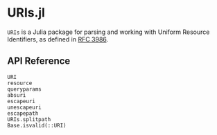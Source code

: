 # URIs.jl

`URIs` is a Julia package for parsing and working with Uniform Resource
Identifiers, as defined in [RFC 3986](https://www.ietf.org/rfc/rfc3986.txt).

## API Reference

```@docs
URI
resource
queryparams
absuri
escapeuri
unescapeuri
escapepath
URIs.splitpath
Base.isvalid(::URI)
```

